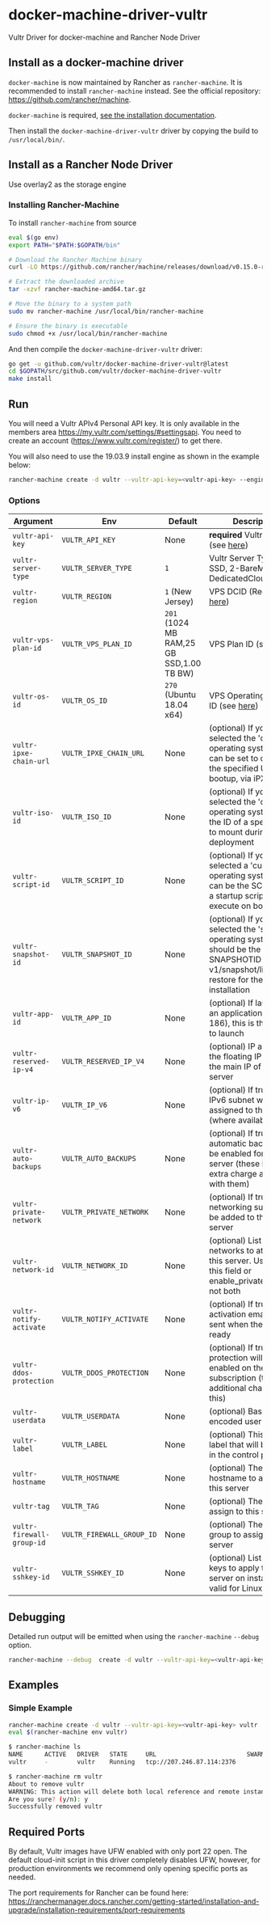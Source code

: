 # docker-machine-driver-vultr

Vultr Driver for docker-machine and Rancher Node Driver

## Install as a docker-machine driver

`docker-machine` is now maintained by Rancher as `rancher-machine`. It is recommended to install `rancher-machine` instead. See the official repository: <https://github.com/rancher/machine>.

`docker-machine` is required, [see the installation documentation](https://gitlab.com/gitlab-org/ci-cd/docker-machine/-/blob/main/docs/install-machine.md).

Then install the `docker-machine-driver-vultr` driver by copying the build to `/usr/local/bin/`.

## Install as a Rancher Node Driver

Use overlay2 as the storage engine

### Installing Rancher-Machine

To install `rancher-machine` from source

```bash
eval $(go env)
export PATH="$PATH:$GOPATH/bin"
```

```bash
# Download the Rancher Machine binary
curl -LO https://github.com/rancher/machine/releases/download/v0.15.0-rancher125/rancher-machine-amd64.tar.gz

# Extract the downloaded archive
tar -xzvf rancher-machine-amd64.tar.gz

# Move the binary to a system path
sudo mv rancher-machine /usr/local/bin/rancher-machine

# Ensure the binary is executable
sudo chmod +x /usr/local/bin/rancher-machine
```


And then compile the `docker-machine-driver-vultr` driver:

```bash
go get -u github.com/vultr/docker-machine-driver-vultr@latest
cd $GOPATH/src/github.com/vultr/docker-machine-driver-vultr
make install
```

## Run

You will need a Vultr APIv4 Personal API key. It is only available in the members area <https://my.vultr.com/settings/#settingsapi>. You need to create an account (<https://www.vultr.com/register/>) to get there.

You will also need to use the 19.03.9 install engine as shown in the example below:

```bash
rancher-machine create -d vultr --vultr-api-key=<vultr-api-key> --engine-install-url "https://releases.rancher.com/install-docker/19.03.9.sh" <machine-name>
```


### Options

| Argument                  | Env                       | Default | Description
|---------------------------|---------------------------| --- | ---
| `vultr-api-key`           | `VULTR_API_KEY`           | None | **required** Vultr API key (see [here](https://www.vultr.com/api/#overview))
| `vultr-server-type`       | `VULTR_SERVER_TYPE`       | `1` | Vultr Server Type ( 1-SSD, 2-BareMetal, 3-DedicatedCloud)
| `vultr-region`            | `VULTR_REGION`            | `1` (New Jersey) | VPS DCID (Region) (see [here](https://www.vultr.com/api/#regions))
| `vultr-vps-plan-id`       | `VULTR_VPS_PLAN_ID`       | `201` (1024 MB RAM,25 GB SSD,1.00 TB BW) | VPS Plan ID (see [here](https://www.vultr.com/api/#plans))
| `vultr-os-id`             | `VULTR_OS_ID`             | `270` (Ubuntu 18.04 x64) | VPS Operating System ID (see [here](https://www.vultr.com/api/#os))
| `vultr-ipxe-chain-url`    | `VULTR_IPXE_CHAIN_URL`    | None | (optional) If you've selected the 'custom' operating system, this can be set to chainload the specified URL on bootup, via iPXE
| `vultr-iso-id`            | `VULTR_ISO_ID`            | None | (optional) If you've selected the 'custom' operating system, this is the ID of a specific ISO to mount during the deployment
| `vultr-script-id`         | `VULTR_SCRIPT_ID`         | None | (optional) If you've not selected a 'custom' operating system, this can be the SCRIPTID of a startup script to execute on boot
| `vultr-snapshot-id`       | `VULTR_SNAPSHOT_ID`       | None | (optional) If you've selected the 'snapshot' operating system, this should be the SNAPSHOTID (see v1/snapshot/list) to restore for the initial installation
| `vultr-app-id`            | `VULTR_APP_ID`            | None | (optional) If launching an application (OSID 186), this is the APPID to launch
| `vultr-reserved-ip-v4`    | `VULTR_RESERVED_IP_V4`    | None | (optional) IP address of the floating IP to use as the main IP of this server
| `vultr-ip-v6`             | `VULTR_IP_V6`             | None | (optional) If true, an IPv6 subnet will be assigned to the machine (where available)
| `vultr-auto-backups`      | `VULTR_AUTO_BACKUPS`      | None | (optional) If true, automatic backups will be enabled for this server (these have an extra charge associated with them)
| `vultr-private-network`   | `VULTR_PRIVATE_NETWORK`   | None | (optional) If true, private networking support will be added to the new server
| `vultr-network-id`        | `VULTR_NETWORK_ID`        | None | (optional) List of private networks to attach to this server. Use either this field or enable_private_network, not both
| `vultr-notify-activate`   | `VULTR_NOTIFY_ACTIVATE`   | None | (optional) If true, an activation email will be sent when the server is ready
| `vultr-ddos-protection`   | `VULTR_DDOS_PROTECTION`   | None | (optional) If true, DDOS protection will be enabled on the subscription (there is an additional charge for this)
| `vultr-userdata`          | `VULTR_USERDATA`          | None | (optional) Base64 encoded user-data
| `vultr-label`             | `VULTR_LABEL`             | None | (optional) This is a text label that will be shown in the control panel
| `vultr-hostname`          | `VULTR_HOSTNAME`          | None | (optional) The hostname to assign to this server
| `vultr-tag`               | `VULTR_TAG`               | None | (optional) The tag to assign to this server
| `vultr-firewall-group-id` | `VULTR_FIREWALL_GROUP_ID` | None | (optional) The firewall group to assign to this server
| `vultr-sshkey-id`         | `VULTR_SSHKEY_ID`         | None | (optional) List of SSH keys to apply to this server on install (only valid for Linux/FreeBSD)


## Debugging

Detailed run output will be emitted when using the `rancher-machine` `--debug` option.

```bash
rancher-machine --debug  create -d vultr --vultr-api-key=<vultr-api-key> machinename
```

## Examples

### Simple Example

```bash
rancher-machine create -d vultr --vultr-api-key=<vultr-api-key> vultr
eval $(rancher-machine env vultr)
```

```bash
$ rancher-machine ls
NAME      ACTIVE   DRIVER   STATE     URL                         SWARM   DOCKER     ERRORS
vultr     -        vultr    Running   tcp://207.246.87.114:2376           v19.03.5

$ rancher-machine rm vultr
About to remove vultr
WARNING: This action will delete both local reference and remote instance.
Are you sure? (y/n): y
Successfully removed vultr
```

## Required Ports

By default, Vultr images have UFW enabled with only port 22 open. The default cloud-init script in this driver completely disables UFW, however, for production environments we recommend only opening specific ports as needed.

The port requirements for Rancher can be found here:
https://ranchermanager.docs.rancher.com/getting-started/installation-and-upgrade/installation-requirements/port-requirements





